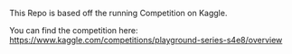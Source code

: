 This Repo is based off the running Competition on Kaggle.

You can find the competition here: https://www.kaggle.com/competitions/playground-series-s4e8/overview

